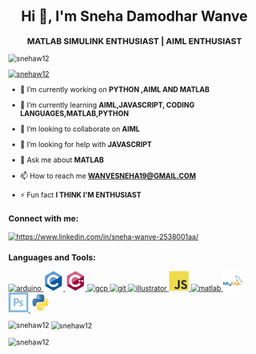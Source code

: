 <h1 align="center">Hi 👋, I'm Sneha Damodhar Wanve</h1>
<h3 align="center">MATLAB SIMULINK ENTHUSIAST | AIML ENTHUSIAST</h3>

<p align="left"> <img src="https://komarev.com/ghpvc/?username=snehaw12&label=Profile%20views&color=0e75b6&style=flat" alt="snehaw12" /> </p>

<p align="left"> <a href="https://github.com/ryo-ma/github-profile-trophy"><img src="https://github-profile-trophy.vercel.app/?username=snehaw12" alt="snehaw12" /></a> </p>

- 🔭 I’m currently working on **PYTHON ,AIML AND MATLAB**

- 🌱 I’m currently learning **AIML,JAVASCRIPT, CODING LANGUAGES,MATLAB,PYTHON**

- 👯 I’m looking to collaborate on **AIML**

- 🤝 I’m looking for help with **JAVASCRIPT**

- 💬 Ask me about **MATLAB**

- 📫 How to reach me **WANVESNEHA19@GMAIL.COM**

- ⚡ Fun fact **I THINK I'M ENTHUSIAST**

<h3 align="left">Connect with me:</h3>
<p align="left">
<a href="https://linkedin.com/in/https://www.linkedin.com/in/sneha-wanve-2538001aa/" target="blank"><img align="center" src="https://raw.githubusercontent.com/rahuldkjain/github-profile-readme-generator/master/src/images/icons/Social/linked-in-alt.svg" alt="https://www.linkedin.com/in/sneha-wanve-2538001aa/" height="30" width="40" /></a>
</p>

<h3 align="left">Languages and Tools:</h3>
<p align="left"> <a href="https://www.arduino.cc/" target="_blank"> <img src="https://cdn.worldvectorlogo.com/logos/arduino-1.svg" alt="arduino" width="40" height="40"/> </a> <a href="https://www.cprogramming.com/" target="_blank"> <img src="https://raw.githubusercontent.com/devicons/devicon/master/icons/c/c-original.svg" alt="c" width="40" height="40"/> </a> <a href="https://www.w3schools.com/cpp/" target="_blank"> <img src="https://raw.githubusercontent.com/devicons/devicon/master/icons/cplusplus/cplusplus-original.svg" alt="cplusplus" width="40" height="40"/> </a> <a href="https://cloud.google.com" target="_blank"> <img src="https://www.vectorlogo.zone/logos/google_cloud/google_cloud-icon.svg" alt="gcp" width="40" height="40"/> </a> <a href="https://git-scm.com/" target="_blank"> <img src="https://www.vectorlogo.zone/logos/git-scm/git-scm-icon.svg" alt="git" width="40" height="40"/> </a> <a href="https://www.adobe.com/in/products/illustrator.html" target="_blank"> <img src="https://www.vectorlogo.zone/logos/adobe_illustrator/adobe_illustrator-icon.svg" alt="illustrator" width="40" height="40"/> </a> <a href="https://developer.mozilla.org/en-US/docs/Web/JavaScript" target="_blank"> <img src="https://raw.githubusercontent.com/devicons/devicon/master/icons/javascript/javascript-original.svg" alt="javascript" width="40" height="40"/> </a> <a href="https://www.mathworks.com/" target="_blank"> <img src="https://upload.wikimedia.org/wikipedia/commons/2/21/Matlab_Logo.png" alt="matlab" width="40" height="40"/> </a> <a href="https://www.mysql.com/" target="_blank"> <img src="https://raw.githubusercontent.com/devicons/devicon/master/icons/mysql/mysql-original-wordmark.svg" alt="mysql" width="40" height="40"/> </a> <a href="https://www.photoshop.com/en" target="_blank"> <img src="https://raw.githubusercontent.com/devicons/devicon/master/icons/photoshop/photoshop-line.svg" alt="photoshop" width="40" height="40"/> </a> <a href="https://www.python.org" target="_blank"> <img src="https://raw.githubusercontent.com/devicons/devicon/master/icons/python/python-original.svg" alt="python" width="40" height="40"/> </a> </p>

<p><img align="left" src="https://github-readme-stats.vercel.app/api/top-langs?username=snehaw12&show_icons=true&locale=en&layout=compact" alt="snehaw12" /></p>

<p>&nbsp;<img align="center" src="https://github-readme-stats.vercel.app/api?username=snehaw12&show_icons=true&locale=en" alt="snehaw12" /></p>

<p><img align="center" src="https://github-readme-streak-stats.herokuapp.com/?user=snehaw12&" alt="snehaw12" /></p>

